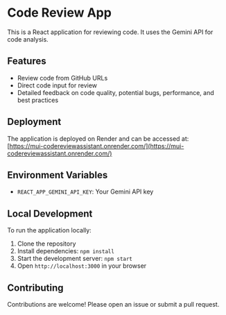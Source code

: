 # Code Review App

This is a React application for reviewing code. It uses the Gemini API for code analysis.

## Features
- Review code from GitHub URLs
- Direct code input for review
- Detailed feedback on code quality, potential bugs, performance, and best practices

## Deployment
The application is deployed on Render and can be accessed at: [https://mui-codereviewassistant.onrender.com/](https://mui-codereviewassistant.onrender.com/)

## Environment Variables
- `REACT_APP_GEMINI_API_KEY`: Your Gemini API key

## Local Development
To run the application locally:
1. Clone the repository
2. Install dependencies: `npm install`
3. Start the development server: `npm start`
4. Open `http://localhost:3000` in your browser

## Contributing
Contributions are welcome! Please open an issue or submit a pull request.

